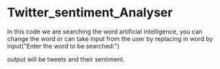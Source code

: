 # Twitter_sentiment_Analyser


In this code we are searching the word artificial intelligence, you can change the word or can take input from the user by replacing in word by input("Enter the word to be searched:")

output will be tweets and their sentiment.
